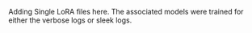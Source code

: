 Adding Single LoRA files here.
The associated models were trained for either the verbose logs or sleek logs.
